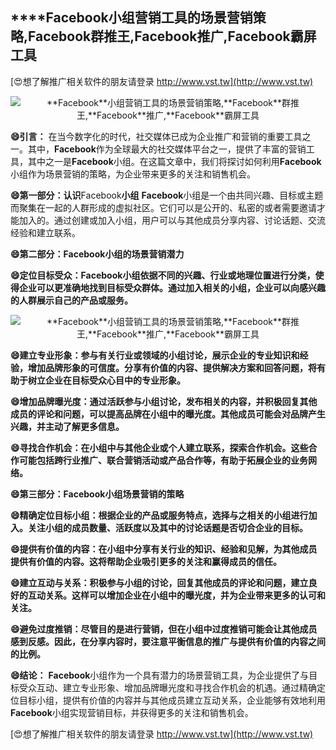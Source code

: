 ## ****Facebook**小组营销工具的场景营销策略,**Facebook**群推王,**Facebook**推广,**Facebook**霸屏工具**

[😍想了解推广相关软件的朋友请登录 http://www.vst.tw](http://www.vst.tw)

 <center><img src="https://vst.tw/MP4/tuiguang/png/0.png" alt="**Facebook**小组营销工具的场景营销策略,**Facebook**群推王,**Facebook**推广,**Facebook**霸屏工具"></center>

**😄引言：**
在当今数字化的时代，社交媒体已成为企业推广和营销的重要工具之一。其中，**Facebook**作为全球最大的社交媒体平台之一，提供了丰富的营销工具，其中之一是**Facebook**小组。在这篇文章中，我们将探讨如何利用**Facebook**小组作为场景营销的策略，为企业带来更多的关注和销售机会。

**😄第一部分：认识**Facebook**小组**
**Facebook**小组是一个由共同兴趣、目标或主题而聚集在一起的人群形成的虚拟社区。它们可以是公开的、私密的或者需要邀请才能加入的。通过创建或加入小组，用户可以与其他成员分享内容、讨论话题、交流经验和建立联系。

**😄第二部分：**Facebook**小组的场景营销潜力**

**😄定位目标受众：**Facebook**小组依据不同的兴趣、行业或地理位置进行分类，使得企业可以更准确地找到目标受众群体。通过加入相关的小组，企业可以向感兴趣的人群展示自己的产品或服务。**

 <center><img src="https://vst.tw/MP4/tuiguang/png/0.png" alt="**Facebook**小组营销工具的场景营销策略,**Facebook**群推王,**Facebook**推广,**Facebook**霸屏工具"></center>

**😄建立专业形象：参与有关行业或领域的小组讨论，展示企业的专业知识和经验，增加品牌形象的可信度。分享有价值的内容、提供解决方案和回答问题，将有助于树立企业在目标受众心目中的专业形象。**

**😄增加品牌曝光度：通过活跃参与小组讨论，发布相关的内容，并积极回复其他成员的评论和问题，可以提高品牌在小组中的曝光度。其他成员可能会对品牌产生兴趣，并主动了解更多信息。**

**😄寻找合作机会：在小组中与其他企业或个人建立联系，探索合作机会。这些合作可能包括跨行业推广、联合营销活动或产品合作等，有助于拓展企业的业务网络。**

**😄第三部分：**Facebook**小组场景营销的策略**

**😄精确定位目标小组：根据企业的产品或服务特点，选择与之相关的小组进行加入。关注小组的成员数量、活跃度以及其中的讨论话题是否切合企业的目标。**

**😄提供有价值的内容：在小组中分享有关行业的知识、经验和见解，为其他成员提供有价值的内容。这将帮助企业吸引更多的关注和赢得成员的信任。**

**😄建立互动与关系：积极参与小组的讨论，回复其他成员的评论和问题，建立良好的互动关系。这样可以增加企业在小组中的曝光度，并为企业带来更多的认可和关注。**

**😄避免过度推销：尽管目的是进行营销，但在小组中过度推销可能会让其他成员感到反感。因此，在分享内容时，要注意平衡信息的推广与提供有价值的内容之间的比例。**

**😄结论：**
**Facebook**小组作为一个具有潜力的场景营销工具，为企业提供了与目标受众互动、建立专业形象、增加品牌曝光度和寻找合作机会的机遇。通过精确定位目标小组，提供有价值的内容并与其他成员建立互动关系，企业能够有效地利用**Facebook**小组实现营销目标，并获得更多的关注和销售机会。

[😍想了解推广相关软件的朋友请登录 http://www.vst.tw](http://www.vst.tw)



